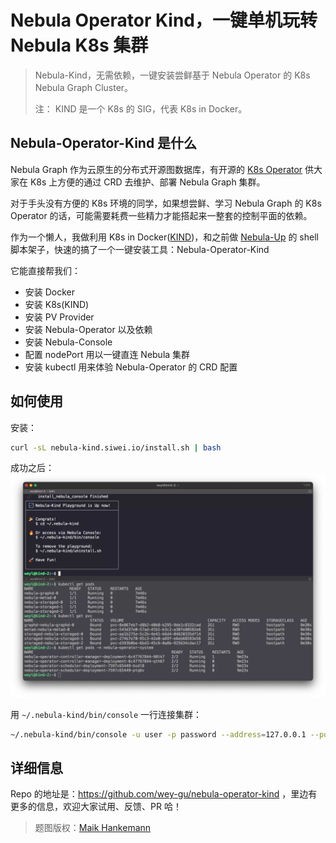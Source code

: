 # Nebula Operator Kind，一键单机玩转 Nebula K8s 集群



> Nebula-Kind，无需依赖，一键安装尝鲜基于 Nebula Operator 的 K8s Nebula Graph Cluster。
> 
> 注： KIND 是一个 K8s 的 SIG，代表 K8s in Docker。

<!--more-->
## Nebula-Operator-Kind 是什么

Nebula Graph 作为云原生的分布式开源图数据库，有开源的 [K8s Operator](https://github.com/vesoft-inc/nebula-operator) 供大家在 K8s 上方便的通过 CRD 去维护、部署 Nebula Graph 集群。

对于手头没有方便的 K8s 环境的同学，如果想尝鲜、学习 Nebula Graph 的 K8s Operator 的话，可能需要耗费一些精力才能搭起来一整套的控制平面的依赖。

作为一个懒人，我做利用 K8s in Docker([KIND](https://kind.sigs.k8s.io/))，和之前做 [Nebula-Up](https://github.com/wey-gu/nebula-up) 的 shell 脚本架子，快速的搞了一个一键安装工具：Nebula-Operator-Kind

它能直接帮我们：
- 安装 Docker
- 安装 K8s(KIND)
- 安装 PV Provider
- 安装 Nebula-Operator 以及依赖
- 安装 Nebula-Console
- 配置 nodePort 用以一键直连 Nebula 集群
- 安装 kubectl 用来体验 Nebula-Operator 的 CRD 配置

## 如何使用
安装：
```bash
curl -sL nebula-kind.siwei.io/install.sh | bash
```
成功之后：
![install_success](./install_success.webp)

用 `~/.nebula-kind/bin/console` 一行连接集群：
```bash
~/.nebula-kind/bin/console -u user -p password --address=127.0.0.1 --port=30000
```

## 详细信息

Repo 的地址是：https://github.com/wey-gu/nebula-operator-kind ，里边有更多的信息，欢迎大家试用、反馈、PR 哈！



> 题图版权：[Maik Hankemann](https://unsplash.com/photos/a4Gz2DD4dX0) 

